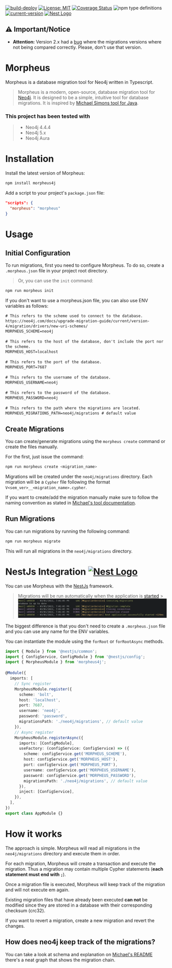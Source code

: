 [![build-deploy](https://github.com/marianozunino/morpheus/actions/workflows/build_deploy.yml/badge.svg)](https://github.com/marianozunino/morpheus/actions/workflows/build_deploy.yml)
[![License: MIT](https://img.shields.io/badge/License-MIT-green.svg)](https://opensource.org/licenses/MIT)
[![Coverage Status](https://coveralls.io/repos/github/marianozunino/morpheus/badge.svg)](https://coveralls.io/github/marianozunino/morpheus)
![npm type definitions](https://img.shields.io/npm/types/morpheus4j)
[![current-version](https://img.shields.io/badge/dynamic/json?label=current-version&query=%24.version&url=https%3A%2F%2Fraw.githubusercontent.com%2Fmarianozunino%2Fmorpheus%2Fmaster%2Fpackage.json)](https://npmjs.com/package/morpheus4j)
<a href="http://nestjs.com/" target="blank"><img src="https://nestjs.com/img/logo-small.svg" width="25" alt="Nest Logo" /></a>

## ⚠️ Important/Notice

- **Attention:** Version 2.x had a [bug](https://github.com/marianozunino/morpheus/issues/25) where the migrations versions where not being compared correctly. Please, don't use that version.

# Morpheus

Morpheus is a database migration tool for Neo4j written in Typescript.

> Morpheus is a modern, open-source, database migration tool for [Neo4j](http://neo4j.com).
> It is designed to be a simple, intuitive tool for database migrations.
> It is inspired by [Michael Simons tool for Java](https://github.com/michael-simons/neo4j-migrations).

### This project has been tested with

> - Neo4j 4.4.4
> - Neo4j 5.x
> - Neo4j Aura

# Installation

Install the latest version of Morpheus:

```sh
npm install morpheus4j
```

Add a script to your project's `package.json` file:

```json
"scripts": {
  "morpheus": "morpheus"
}
```

# Usage

## Initial Configuration

To run migrations, first you need to configure Morpheus. To do so, create a `.morpheus.json` file in your project root directory.

> Or, you can use the `init` command:

```sh
npm run morpheus init
```

If you don't want to use a morpheus.json file, you can also use ENV variables as follows:

```env
# This refers to the scheme used to connect to the database. https://neo4j.com/docs/upgrade-migration-guide/current/version-4/migration/drivers/new-uri-schemes/
MORPHEUS_SCHEME=neo4j

# This refers to the host of the database, don't include the port nor the scheme.
MORPHEUS_HOST=localhost

# This refers to the port of the database.
MORPHEUS_PORT=7687

# This refers to the username of the database.
MORPHEUS_USERNAME=neo4j

# This refers to the password of the database.
MORPHEUS_PASSWORD=neo4j

# This refers to the path where the migrations are located.
MORPHEUS_MIGRATIONS_PATH=neo4j/migrations # default value
```

## Create Migrations

You can create/generate migrations using the `morpheus create` command or create the files manually.

For the first, just issue the command:

```sh
npm run morpheus create <migration_name>
```

Migrations will be created under the `neo4j/migrations` directory. Each migration will be a `Cypher` file following the format `V<sem_ver>__<migration_name>.cypher`.

If you want to create/add the migration manually make sure to follow the naming convention as stated in [Michael's tool documentation](https://michael-simons.github.io/neo4j-migrations/current/#concepts_naming-conventions).

## Run Migrations

You can run migrations by running the following command:

```sh
npm run morpheus migrate
```

This will run all migrations in the `neo4j/migrations` directory.

<h1>
  NestJs Integration
  <a href="http://nestjs.com/" target="blank"><img src="https://nestjs.com/img/logo-small.svg" width="25" alt="Nest Logo" /></a>
</h1>

You can use Morpheus with the [NestJs](https://nestjs.com) framework.

> Migrations will be run automatically when the application is
> [started](https://docs.nestjs.com/fundamentals/lifecycle-events#lifecycle-events-1) > ![logs](./assets/nest-logs.png)

The biggest difference is that you don't need to create a `.morpheus.json` file and you can use any name for the ENV variables.

You can instantiate the module using the `forRoot` or `forRootAsync` methods.

```ts
import { Module } from '@nestjs/common';
import { ConfigService, ConfigModule } from '@nestjs/config';
import { MorpheusModule } from 'morpheus4j';

@Module({
  imports: [
    // Sync register
    MorpheusModule.register({
      scheme: 'bolt',
      host: 'localhost',
      port: 7687,
      username: 'neo4j',
      password: 'password',
      migrationsPath: './neo4j/migrations', // default value
    }),
    // Async register
    MorpheusModule.registerAsync({
      imports: [ConfigModule],
      useFactory: (configService: ConfigService) => ({
        scheme: configService.get('MORPHEUS_SCHEME'),
        host: configService.get('MORPHEUS_HOST'),
        port: configService.get('MORPHEUS_PORT'),
        username: configService.get('MORPHEUS_USERNAME'),
        password: configService.get('MORPHEUS_PASSWORD'),
        migrationsPath: './neo4j/migrations', // default value
      }),
      inject: [ConfigService],
    }),
  ],
})
export class AppModule {}
```

# How it works

The approach is simple. Morpheus will read all migrations in the `neo4j/migrations` directory and execute them in order.

For each migration, Morpheus will create a transaction and execute the migration. Thus a migration may contain multiple Cypher statements (**each statement must end with `;`**).

Once a migration file is executed, Morpheus will keep track of the migration and will not execute em again.

Existing migration files that have already been executed **can not** be modified since they are stored in a database with their corresponding checksum (crc32).

If you want to revert a migration, create a new migration and revert the changes.

## How does neo4j keep track of the migrations?

You can take a look at schema and explanation on [Michael's README](https://michael-simons.github.io/neo4j-migrations/2.2.0/#concepts_chain) there's a neat graph that shows the migration chain.
